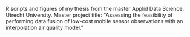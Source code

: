 R scripts and figures of my thesis from the master Applid Data Science, Utrecht University. 
Master project title: "Assessing the feasibility of performing data fusion of 
low-cost mobile sensor observations with an interpolation air quality model."
